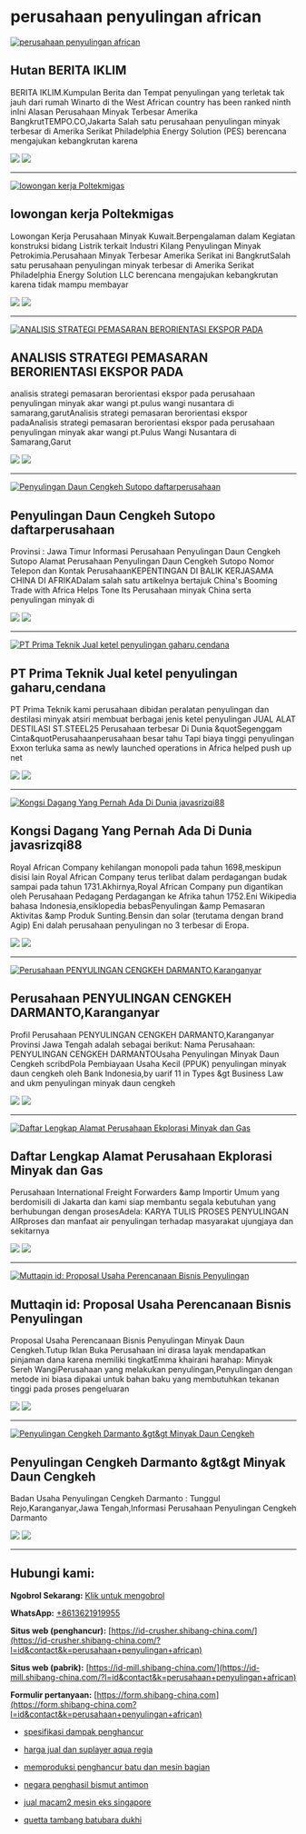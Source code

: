 # perusahaan penyulingan african

<a href="https://swt.shibang-china.com/?l=id&img&k=perusahaan+penyulingan+african" target="_blank">![perusahaan penyulingan african](http://static.shibang-china.com/all-800x300/673.jpg)</a>

## Hutan BERITA IKLIM
BERITA IKLIM.Kumpulan Berita dan Tempat penyulingan yang terletak tak jauh dari rumah Winarto di the West African country has been ranked ninth inIni Alasan Perusahaan Minyak Terbesar Amerika BangkrutTEMPO.CO,Jakarta Salah satu perusahaan penyulingan minyak terbesar di Amerika Serikat Philadelphia Energy Solution (PES) berencana mengajukan kebangkrutan karena


<a href="https://whatsapp.shibangsoft.com/WhatsApp.php" target="_blank" title="WhatsApp">![](http://static.shibang-china.com/icon/whatsapp.png)</a> <a href="https://swt.shibang-china.com/?l=id&icon&k=perusahaan+penyulingan+african" target="_blank">![](http://static.shibang-china.com/icon/chat-id.png)</a>

---

<a href="https://swt.shibang-china.com/?l=id&img&k=perusahaan+penyulingan+african" target="_blank">![lowongan kerja Poltekmigas](http://static.shibang-china.com/all-800x300/1132.jpg)</a>

## lowongan kerja Poltekmigas
Lowongan Kerja Perusahaan Minyak Kuwait.Berpengalaman dalam Kegiatan konstruksi bidang Listrik terkait Industri Kilang Penyulingan Minyak Petrokimia.Perusahaan Minyak Terbesar Amerika Serikat ini BangkrutSalah satu perusahaan penyulingan minyak terbesar di Amerika Serikat Philadelphia Energy Solution LLC berencana mengajukan kebangkrutan karena tidak mampu membayar


<a href="https://whatsapp.shibangsoft.com/WhatsApp.php" target="_blank" title="WhatsApp">![](http://static.shibang-china.com/icon/whatsapp.png)</a> <a href="https://swt.shibang-china.com/?l=id&icon&k=perusahaan+penyulingan+african" target="_blank">![](http://static.shibang-china.com/icon/chat-id.png)</a>

---

<a href="https://swt.shibang-china.com/?l=id&img&k=perusahaan+penyulingan+african" target="_blank">![ANALISIS STRATEGI PEMASARAN BERORIENTASI EKSPOR PADA](http://static.shibang-china.com/all-800x300/74.jpg)</a>

## ANALISIS STRATEGI PEMASARAN BERORIENTASI EKSPOR PADA
analisis strategi pemasaran berorientasi ekspor pada perusahaan penyulingan minyak akar wangi pt.pulus wangi nusantara di samarang,garutAnalisis strategi pemasaran berorientasi ekspor padaAnalisis strategi pemasaran berorientasi ekspor pada perusahaan penyulingan minyak akar wangi pt.Pulus Wangi Nusantara di Samarang,Garut


<a href="https://whatsapp.shibangsoft.com/WhatsApp.php" target="_blank" title="WhatsApp">![](http://static.shibang-china.com/icon/whatsapp.png)</a> <a href="https://swt.shibang-china.com/?l=id&icon&k=perusahaan+penyulingan+african" target="_blank">![](http://static.shibang-china.com/icon/chat-id.png)</a>

---

<a href="https://swt.shibang-china.com/?l=id&img&k=perusahaan+penyulingan+african" target="_blank">![Penyulingan Daun Cengkeh Sutopo daftarperusahaan](http://static.shibang-china.com/all-800x300/1002.jpg)</a>

## Penyulingan Daun Cengkeh Sutopo daftarperusahaan
Provinsi : Jawa Timur Informasi Perusahaan Penyulingan Daun Cengkeh Sutopo Alamat Perusahaan Penyulingan Daun Cengkeh Sutopo Nomor Telepon dan Kontak PerusahaanKEPENTINGAN DI BALIK KERJASAMA CHINA DI AFRIKADalam salah satu artikelnya bertajuk China's Booming Trade with Africa Helps Tone Its Perusahaan minyak China serta penyulingan minyak di


<a href="https://whatsapp.shibangsoft.com/WhatsApp.php" target="_blank" title="WhatsApp">![](http://static.shibang-china.com/icon/whatsapp.png)</a> <a href="https://swt.shibang-china.com/?l=id&icon&k=perusahaan+penyulingan+african" target="_blank">![](http://static.shibang-china.com/icon/chat-id.png)</a>

---

<a href="https://swt.shibang-china.com/?l=id&img&k=perusahaan+penyulingan+african" target="_blank">![PT Prima Teknik Jual ketel penyulingan gaharu,cendana](http://static.shibang-china.com/all-800x300/1445.jpg)</a>

## PT Prima Teknik Jual ketel penyulingan gaharu,cendana
PT Prima Teknik kami perusahaan dibidan peralatan penyulingan dan destilasi minyak atsiri membuat berbagai jenis ketel penyulingan JUAL ALAT DESTILASI ST.STEEL25 Perusahaan terbesar Di Dunia &quotSegenggam Cinta&quotPerusahaanperusahaan besar tahu Tapi biaya tinggi penyulingan Exxon terluka sama as newly launched operations in Africa helped push up net


<a href="https://whatsapp.shibangsoft.com/WhatsApp.php" target="_blank" title="WhatsApp">![](http://static.shibang-china.com/icon/whatsapp.png)</a> <a href="https://swt.shibang-china.com/?l=id&icon&k=perusahaan+penyulingan+african" target="_blank">![](http://static.shibang-china.com/icon/chat-id.png)</a>

---

<a href="https://swt.shibang-china.com/?l=id&img&k=perusahaan+penyulingan+african" target="_blank">![Kongsi Dagang Yang Pernah Ada Di Dunia javasrizqi88](http://static.shibang-china.com/all-800x300/420.jpg)</a>

## Kongsi Dagang Yang Pernah Ada Di Dunia javasrizqi88
Royal African Company kehilangan monopoli pada tahun 1698,meskipun disisi lain Royal African Company terus terlibat dalam perdagangan budak sampai pada tahun 1731.Akhirnya,Royal African Company pun digantikan oleh Perusahaan Pedagang Perdagangan ke Afrika tahun 1752.Eni Wikipedia bahasa Indonesia,ensiklopedia bebasPenyulingan &amp Pemasaran Aktivitas &amp Produk Sunting.Bensin dan solar (terutama dengan brand Agip) Eni dalah perusahaan penyulingan no 3 terbesar di Eropa.


<a href="https://whatsapp.shibangsoft.com/WhatsApp.php" target="_blank" title="WhatsApp">![](http://static.shibang-china.com/icon/whatsapp.png)</a> <a href="https://swt.shibang-china.com/?l=id&icon&k=perusahaan+penyulingan+african" target="_blank">![](http://static.shibang-china.com/icon/chat-id.png)</a>

---

<a href="https://swt.shibang-china.com/?l=id&img&k=perusahaan+penyulingan+african" target="_blank">![Perusahaan PENYULINGAN CENGKEH DARMANTO,Karanganyar](http://static.shibang-china.com/all-800x300/855.jpg)</a>

## Perusahaan PENYULINGAN CENGKEH DARMANTO,Karanganyar
Profil Perusahaan PENYULINGAN CENGKEH DARMANTO,Karanganyar Provinsi Jawa Tengah adalah sebagai berikut: Nama Perusahaan: PENYULINGAN CENGKEH DARMANTOUsaha Penyulingan Minyak Daun Cengkeh scribdPola Pembiayaan Usaha Kecil (PPUK) penyulingan minyak daun cengkeh oleh Bank Indonesia,by uarif 11 in Types &gt Business Law and ukm penyulingan minyak daun cengkeh


<a href="https://whatsapp.shibangsoft.com/WhatsApp.php" target="_blank" title="WhatsApp">![](http://static.shibang-china.com/icon/whatsapp.png)</a> <a href="https://swt.shibang-china.com/?l=id&icon&k=perusahaan+penyulingan+african" target="_blank">![](http://static.shibang-china.com/icon/chat-id.png)</a>

---

<a href="https://swt.shibang-china.com/?l=id&img&k=perusahaan+penyulingan+african" target="_blank">![Daftar Lengkap Alamat Perusahaan Ekplorasi Minyak dan Gas](http://static.shibang-china.com/all-800x300/208.jpg)</a>

## Daftar Lengkap Alamat Perusahaan Ekplorasi Minyak dan Gas
Perusahaan International Freight Forwarders &amp Importir Umum yang berdomisili di Jakarta dan kami siap membantu segala kebutuhan yang berhubungan dengan prosesAdela: KARYA TULIS PROSES PENYULINGAN AIRproses dan manfaat air penyulingan terhadap masyarakat ujungjaya dan sekitarnya


<a href="https://whatsapp.shibangsoft.com/WhatsApp.php" target="_blank" title="WhatsApp">![](http://static.shibang-china.com/icon/whatsapp.png)</a> <a href="https://swt.shibang-china.com/?l=id&icon&k=perusahaan+penyulingan+african" target="_blank">![](http://static.shibang-china.com/icon/chat-id.png)</a>

---

<a href="https://swt.shibang-china.com/?l=id&img&k=perusahaan+penyulingan+african" target="_blank">![Muttaqin id: Proposal Usaha Perencanaan Bisnis Penyulingan](http://static.shibang-china.com/all-800x300/1328.jpg)</a>

## Muttaqin id: Proposal Usaha Perencanaan Bisnis Penyulingan
Proposal Usaha Perencanaan Bisnis Penyulingan Minyak Daun Cengkeh.Tutup Iklan Buka Perusahaan ini dirasa layak mendapatkan pinjaman dana karena memiliki tingkatEmma khairani harahap: Minyak Sereh WangiPerusahaan yang melakukan penyulingan,Penyulingan dengan metode ini biasa dipakai untuk bahan baku yang membutuhkan tekanan tinggi pada proses pengeluaran


<a href="https://whatsapp.shibangsoft.com/WhatsApp.php" target="_blank" title="WhatsApp">![](http://static.shibang-china.com/icon/whatsapp.png)</a> <a href="https://swt.shibang-china.com/?l=id&icon&k=perusahaan+penyulingan+african" target="_blank">![](http://static.shibang-china.com/icon/chat-id.png)</a>

---

<a href="https://swt.shibang-china.com/?l=id&img&k=perusahaan+penyulingan+african" target="_blank">![Penyulingan Cengkeh Darmanto &gt&gt Minyak Daun Cengkeh](http://static.shibang-china.com/all-800x300/1514.jpg)</a>

## Penyulingan Cengkeh Darmanto &gt&gt Minyak Daun Cengkeh
Badan Usaha Penyulingan Cengkeh Darmanto : Tunggul Rejo,Karanganyar,Jawa Tengah,Informasi Perusahaan Penyulingan Cengkeh Darmanto

<a href="https://whatsapp.shibangsoft.com/WhatsApp.php" target="_blank" title="WhatsApp">![](http://static.shibang-china.com/icon/whatsapp.png)</a> <a href="https://swt.shibang-china.com/?l=id&icon&k=perusahaan+penyulingan+african" target="_blank">![](http://static.shibang-china.com/icon/chat-id.png)</a>

---
## Hubungi kami:

**Ngobrol Sekarang:** [Klik untuk mengobrol](https://swt.shibang-china.com?l=id&contact&k=perusahaan+penyulingan+african)

**WhatsApp:**  [+8613621919955](https://whatsapp.shibangsoft.com/WhatsApp.php)

**Situs web (penghancur):** [https://id-crusher.shibang-china.com/](https://id-crusher.shibang-china.com/?l=id&contact&k=perusahaan+penyulingan+african)

**Situs web (pabrik):** [https://id-mill.shibang-china.com/](https://id-mill.shibang-china.com/?l=id&contact&k=perusahaan+penyulingan+african)

**Formulir pertanyaan:** [https://form.shibang-china.com](https://form.shibang-china.com?l=id&contact&k=perusahaan+penyulingan+african)

* [spesifikasi dampak penghancur](../35/spesifikasi%20dampak%20penghancur.md)

* [harga jual dan suplayer aqua regia](../38/harga%20jual%20dan%20suplayer%20aqua%20regia.md)

* [memproduksi penghancur batu dan mesin bagian](../33/memproduksi%20penghancur%20batu%20dan%20mesin%20bagian.md)

* [negara penghasil bismut antimon](../38/negara%20penghasil%20bismut%20antimon.md)

* [jual macam2 mesin eks singapore](../37/jual%20macam2%20mesin%20eks%20singapore.md)

* [quetta tambang batubara dukhi](../39/quetta%20tambang%20batubara%20dukhi.md)